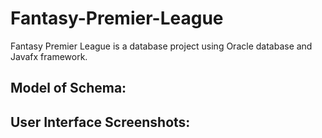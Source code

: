 # Fantasy-Premier-League
Fantasy Premier League is a database project using Oracle database and Javafx framework.

## Model of Schema:


## User Interface Screenshots:
